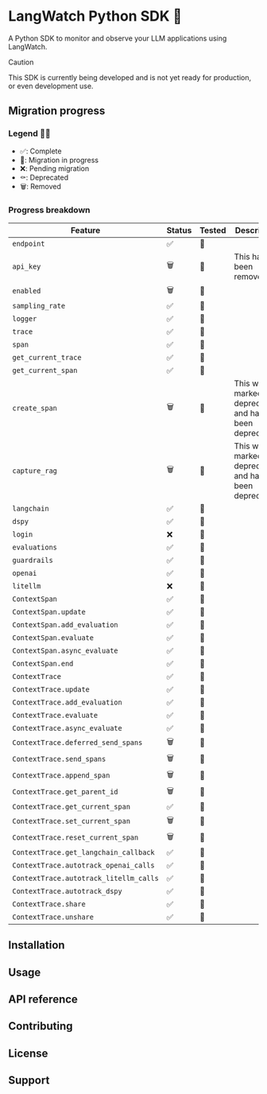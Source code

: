 # LangWatch Python SDK 🐍

A Python SDK to monitor and observe your LLM applications using LangWatch.

> [!CAUTION]
> This SDK is currently being developed and is not yet ready for production, or even
> development use.

## Migration progress

### Legend 🦵🔚

-   ✅: Complete
-   🚧: Migration in progress
-   ❌: Pending migration
-   ⚰: Deprecated
-   🗑️: Removed

### Progress breakdown

| Feature                                | Status | Tested | Description                                               |
| -------------------------------------- | ------ | ------ | --------------------------------------------------------- |
| `endpoint`                             | ✅     | 🔄     |                                                           |
| `api_key`                              | 🗑️     | 🔄     | This has been removed.                                    |
| `enabled`                              | 🗑️     | 🔄     |                                                           |
| `sampling_rate`                        | ✅     | 🔄     |                                                           |
| `logger`                               | ✅     | 🔄     |                                                           |
| `trace`                                | ✅     | 🔄     |                                                           |
| `span`                                 | ✅     | 🔄     |                                                           |
| `get_current_trace`                    | ✅     | 🔄     |                                                           |
| `get_current_span`                     | ✅     | 🔄     |                                                           |
| `create_span`                          | 🗑️     | 🔄     | This was marked for deprecation, and has been deprecated. |
| `capture_rag`                          | 🗑️     | 🔄     | This was marked for deprecation, and has been deprecated. |
| `langchain`                            | ✅     | 🔄     |                                                           |
| `dspy`                                 | ✅     | 🔄     |                                                           |
| `login`                                | ❌     | 🔄     |                                                           |
| `evaluations`                          | ✅     | 🔄     |                                                           |
| `guardrails`                           | ✅     | 🔄     |                                                           |
| `openai`                               | ✅     | 🔄     |                                                           |
| `litellm`                              | ❌     | 🔄     |                                                           |
| `ContextSpan`                          | ✅     | 🔄     |                                                           |
| `ContextSpan.update`                   | ✅     | 🔄     |                                                           |
| `ContextSpan.add_evaluation`           | ✅     | 🔄     |                                                           |
| `ContextSpan.evaluate`                 | ✅     | 🔄     |                                                           |
| `ContextSpan.async_evaluate`           | ✅     | 🔄     |                                                           |
| `ContextSpan.end`                      | ✅     | 🔄     |                                                           |
| `ContextTrace`                         | ✅     | 🔄     |                                                           |
| `ContextTrace.update`                  | ✅     | 🔄     |                                                           |
| `ContextTrace.add_evaluation`          | ✅     | 🔄     |                                                           |
| `ContextTrace.evaluate`                | ✅     | 🔄     |                                                           |
| `ContextTrace.async_evaluate`          | ✅     | 🔄     |                                                           |
| `ContextTrace.deferred_send_spans`     | 🗑️     | 🔄     |                                                           |
| `ContextTrace.send_spans`              | 🗑️     | 🔄     |                                                           |
| `ContextTrace.append_span`             | 🗑️     | 🔄     |                                                           |
| `ContextTrace.get_parent_id`           | 🗑️     | 🔄     |                                                           |
| `ContextTrace.get_current_span`        | ✅     | 🔄     |                                                           |
| `ContextTrace.set_current_span`        | 🗑️     | 🔄     |                                                           |
| `ContextTrace.reset_current_span`      | 🗑️     | 🔄     |                                                           |
| `ContextTrace.get_langchain_callback`  | ✅     | 🔄     |                                                           |
| `ContextTrace.autotrack_openai_calls`  | ✅     | 🔄     |                                                           |
| `ContextTrace.autotrack_litellm_calls` | ✅     | 🔄     |                                                           |
| `ContextTrace.autotrack_dspy`          | ✅     | 🔄     |                                                           |
| `ContextTrace.share`                   | ✅     | 🔄     |                                                           |
| `ContextTrace.unshare`                 | ✅     | 🔄     |                                                           |

## Installation

## Usage

## API reference

## Contributing

## License

## Support
